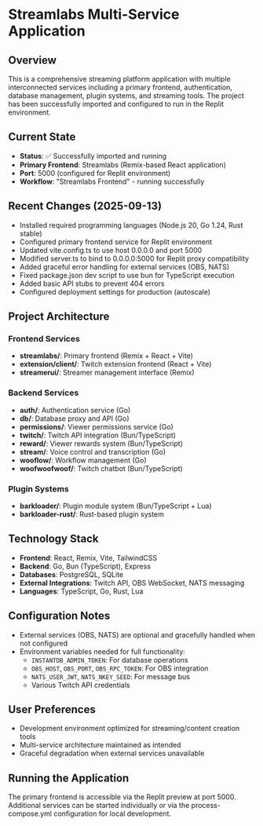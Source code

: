 # Streamlabs Multi-Service Application

## Overview
This is a comprehensive streaming platform application with multiple interconnected services including a primary frontend, authentication, database management, plugin systems, and streaming tools. The project has been successfully imported and configured to run in the Replit environment.

## Current State
- **Status**: ✅ Successfully imported and running
- **Primary Frontend**: Streamlabs (Remix-based React application)
- **Port**: 5000 (configured for Replit environment)
- **Workflow**: "Streamlabs Frontend" - running successfully

## Recent Changes (2025-09-13)
- Installed required programming languages (Node.js 20, Go 1.24, Rust stable)
- Configured primary frontend service for Replit environment
- Updated vite.config.ts to use host 0.0.0.0 and port 5000
- Modified server.ts to bind to 0.0.0.0:5000 for Replit proxy compatibility
- Added graceful error handling for external services (OBS, NATS)
- Fixed package.json dev script to use bun for TypeScript execution
- Added basic API stubs to prevent 404 errors
- Configured deployment settings for production (autoscale)

## Project Architecture

### Frontend Services
- **streamlabs/**: Primary frontend (Remix + React + Vite)
- **extension/client/**: Twitch extension frontend (React + Vite)
- **streamerui/**: Streamer management interface (Remix)

### Backend Services
- **auth/**: Authentication service (Go)
- **db/**: Database proxy and API (Go)
- **permissions/**: Viewer permissions service (Go)
- **twitch/**: Twitch API integration (Bun/TypeScript)
- **reward/**: Viewer rewards system (Bun/TypeScript)
- **stream/**: Voice control and transcription (Go)
- **wooflow/**: Workflow management (Go)
- **woofwoofwoof/**: Twitch chatbot (Bun/TypeScript)

### Plugin Systems
- **barkloader/**: Plugin module system (Bun/TypeScript + Lua)
- **barkloader-rust/**: Rust-based plugin system

## Technology Stack
- **Frontend**: React, Remix, Vite, TailwindCSS
- **Backend**: Go, Bun (TypeScript), Express
- **Databases**: PostgreSQL, SQLite
- **External Integrations**: Twitch API, OBS WebSocket, NATS messaging
- **Languages**: TypeScript, Go, Rust, Lua

## Configuration Notes
- External services (OBS, NATS) are optional and gracefully handled when not configured
- Environment variables needed for full functionality:
  - `INSTANTDB_ADMIN_TOKEN`: For database operations
  - `OBS_HOST`, `OBS_PORT`, `OBS_RPC_TOKEN`: For OBS integration
  - `NATS_USER_JWT`, `NATS_NKEY_SEED`: For message bus
  - Various Twitch API credentials

## User Preferences
- Development environment optimized for streaming/content creation tools
- Multi-service architecture maintained as intended
- Graceful degradation when external services unavailable

## Running the Application
The primary frontend is accessible via the Replit preview at port 5000. Additional services can be started individually or via the process-compose.yml configuration for local development.